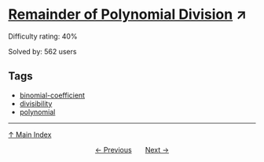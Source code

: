 # [Remainder of Polynomial Division](https://projecteuler.net/problem=498) ↗️

Difficulty rating: 40%

Solved by: 562 users
## Tags

- [binomial-coefficient](../tags/binomial-coefficient.md)
- [divisibility](../tags/divisibility.md)
- [polynomial](../tags/polynomial.md)



---

[↑ Main Index](../README.md)


<div align=center><a href='497.md'>← Previous</a> &nbsp;&nbsp; &nbsp;&nbsp;  <a href='499.md'>Next →</a></div>
